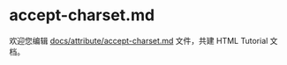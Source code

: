 accept-charset.md
===

欢迎您编辑 <a target="__blank" href="https://github.com/jaywcjlove/html-tutorial/blob/master/docs/attribute/accept-charset.md">docs/attribute/accept-charset.md</a> 文件，共建 HTML Tutorial 文档。